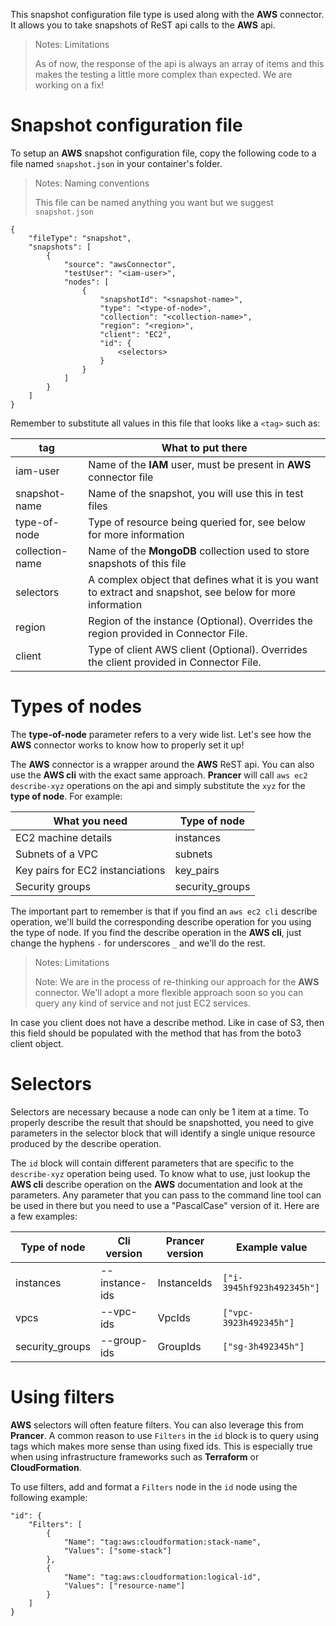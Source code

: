 This snapshot configuration file type is used along with the **AWS** connector. It allows you to take snapshots of ReST api calls to the **AWS** api.

> <NoteTitle>Notes: Limitations</NoteTitle>
>
> As of now, the response of the api is always an array of items and this makes the testing a little more complex than expected. We are working on a fix!

# Snapshot configuration file

To setup an **AWS** snapshot configuration file, copy the following code to a file named `snapshot.json` in your container's folder.

> <NoteTitle>Notes: Naming conventions</NoteTitle>
>
> This file can be named anything you want but we suggest `snapshot.json`

    {
        "fileType": "snapshot",
        "snapshots": [
            {
                "source": "awsConnector",
                "testUser": "<iam-user>",
                "nodes": [
                    {
                        "snapshotId": "<snapshot-name>",
                        "type": "<type-of-node>",
                        "collection": "<collection-name>",
                        "region": "<region>",
                        "client": "EC2",
                        "id": {
                            <selectors>
                        }
                    }
                ]
            }
        ]
    }

Remember to substitute all values in this file that looks like a `<tag>` such as:

| tag | What to put there |
|-----|-------------------|
| iam-user | Name of the **IAM** user, must be present in **AWS** connector file |
| snapshot-name | Name of the snapshot, you will use this in test files |
| type-of-node | Type of resource being queried for, see below for more information |
| collection-name | Name of the **MongoDB** collection used to store snapshots of this file |
| selectors | A complex object that defines what it is you want to extract and snapshot, see below for more information |
| region | Region of the instance (Optional). Overrides the region provided in Connector File. |
| client | Type of client AWS client (Optional). Overrides the client provided in Connector File. |

# Types of nodes

The **type-of-node** parameter refers to a very wide list. Let's see how the **AWS** connector works to know how to properly set it up!

The **AWS** connector is a wrapper around the **AWS** ReST api. You can also use the **AWS cli** with the exact same approach. **Prancer** will call `aws ec2 describe-xyz` operations on the api and simply substitute the `xyz` for the **type of node**. For example:

| What you need | Type of node |
|---------------|--------------|
| EC2 machine details | instances | 
| Subnets of a VPC | subnets |
| Key pairs for EC2 instanciations | key_pairs |
| Security groups | security_groups |

The important part to remember is that if you find an `aws ec2 cli` describe operation, we'll build the corresponding describe operation for you using the type of node. If you find the describe operation in the **AWS cli**, just change the hyphens `-` for underscores `_` and we'll do the rest.

> <NoteTitle>Notes: Limitations</NoteTitle>
>
> Note: We are in the process of re-thinking our approach for the **AWS** connector. We'll adopt a more flexible approach soon so you can query any kind of service and not just EC2 services.

In case you client does not have a describe method. Like in case of S3, then this field should be populated with the method that has from the boto3 client object.

# Selectors

Selectors are necessary because a node can only be 1 item at a time. To properly describe the result that should be snapshotted, you need to give parameters in the selector block that will identify a single unique resource produced by the describe operation.

The `id` block will contain different parameters that are specific to the `describe-xyz` operation being used. To know what to use, just lookup the **AWS cli** describe operation on the **AWS** documentation and look at the parameters. Any parameter that you can pass to the command line tool can be used in there but you need to use a "PascalCase" version of it. Here are a few examples:

| Type of node | Cli version | Prancer version | Example value |
|--------------|-------------|-----------------|---------------|
| instances | --instance-ids | InstanceIds | `["i-3945hf923h492345h"]` |
| vpcs | --vpc-ids | VpcIds | `["vpc-3923h492345h"]` |
| security_groups | --group-ids | GroupIds | `["sg-3h492345h"]` |

# Using filters

**AWS** selectors will often feature filters. You can also leverage this from **Prancer**. A common reason to use `Filters` in the `id` block is to query using tags which makes more sense than using fixed ids. This is especially true when using infrastructure frameworks such as **Terraform** or **CloudFormation**.

To use filters, add and format a `Filters` node in the `id` node using the following example:

    "id": {
        "Filters": [
            {
                "Name": "tag:aws:cloudformation:stack-name",
                "Values": ["some-stack"]
            },
            {
                "Name": "tag:aws:cloudformation:logical-id",
                "Values": ["resource-name"]
            }
        ]
    }

